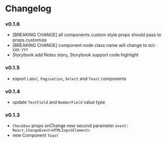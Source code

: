 # Changelog

### v0.1.6

- \[BREAKING CHANGE\] all components custom style props should pass to props.customize
- \[BREAKING CHANGE\] component node class name will change to `UUI-XXX-YYY`
- Storybook add Notes story, Storybook support code highlight

### v0.1.5

- export `Label`, `Pagination`, `Select` and `Toast` components

### v0.1.4

- update `TextField` and `NumberField` value type

### v0.1.3

- `Checkbox` props onChange new second parameter `event: React.ChangeEvent<HTMLInputElement>`
- new Component `Toast`
